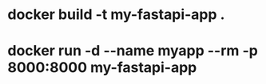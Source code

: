 # docker build -t my-fastapi-app .

# docker run -d --name myapp  --rm -p 8000:8000 my-fastapi-app

